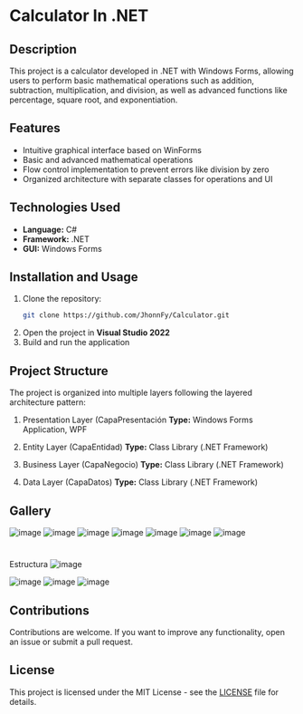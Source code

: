 # Calculator In .NET  

## Description  
This project is a calculator developed in .NET with Windows Forms, allowing users to perform basic mathematical operations such as addition, subtraction, multiplication, and division, as well as advanced functions like percentage, square root, and exponentiation.  
## Features  
- Intuitive graphical interface based on WinForms  
- Basic and advanced mathematical operations  
- Flow control implementation to prevent errors like division by zero  
- Organized architecture with separate classes for operations and UI  
## Technologies Used  
- **Language:** C#  
- **Framework:** .NET  
- **GUI:** Windows Forms  
## Installation and Usage  
1. Clone the repository:  
   ```sh
   git clone https://github.com/JhonnFy/Calculator.git
   ```  
2. Open the project in **Visual Studio 2022**  
3. Build and run the application

## Project Structure

The project is organized into multiple layers following the layered architecture pattern:

1. Presentation Layer (CapaPresentación
**Type:** Windows Forms Application, WPF

2. Entity Layer (CapaEntidad)
**Type:** Class Library (.NET Framework)

3. Business Layer (CapaNegocio)
**Type:** Class Library (.NET Framework)

4. Data Layer (CapaDatos)
**Type:** Class Library (.NET Framework)

## Gallery
![image](https://github.com/user-attachments/assets/57d86495-6499-45f6-a9b3-5ad8a90b5755)
![image](https://github.com/user-attachments/assets/b9fe2199-5d5e-403a-acce-48dc20c25d69)
![image](https://github.com/user-attachments/assets/04a83b34-02d2-40a4-8a1c-c161a820e122)
![image](https://github.com/user-attachments/assets/08c7e37a-a423-4a69-8cc1-dbadfb3137f1)
![image](https://github.com/user-attachments/assets/02001d72-ffca-4b69-a649-f4e6194f12f5)
![image](https://github.com/user-attachments/assets/776152e9-afba-4856-975f-2591550a9db9)
![image](https://github.com/user-attachments/assets/5cfe4daa-3c46-4cfc-9ce0-ef69f8cd27de)
#
Estructura
![image](https://github.com/user-attachments/assets/55436d66-c5ca-4b38-a412-f69aee2fe1f3)


![image](https://github.com/user-attachments/assets/817fcde6-fab3-49c3-8dc2-2faa4a4bd27f)
![image](https://github.com/user-attachments/assets/221b6f93-e0c4-48ab-801b-accad200d185)
![image](https://github.com/user-attachments/assets/ed9ddf0b-ebfa-4d0a-b927-b37696f99a2f)



## Contributions  
Contributions are welcome. If you want to improve any functionality, open an issue or submit a pull request.  

## License
This project is licensed under the MIT License - see the [LICENSE](LICENSE) file for details.
